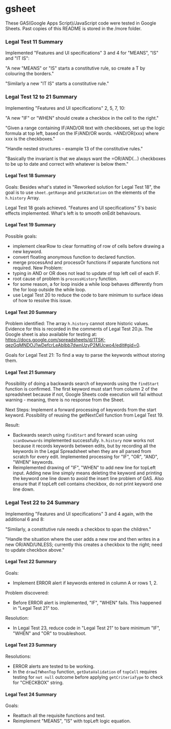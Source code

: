 # gsheet
These GAS(Google Apps Script)/JavaScript code were tested in Google Sheets.  Past copies of this README is stored in the /more folder.


### Legal Test 11 Summary
Implemented "Features and UI specifications" 3 and 4 for "MEANS", "IS" and "IT IS":

"A new "MEANS" or "IS" starts a constitutive rule, so create a T by colouring the borders."

"Similarly a new "IT IS" starts a constitutive rule."

### Legal Test 12 to 21 Summary
Implementing "Features and UI specifications" 2, 5, 7, 10:

"A new "IF" or "WHEN" should create a checkbox in the cell to the right."

"Given a range containing IF/AND/OR text with checkboxes, set up the logic formula at top left, based on the IF/AND/OR words. =AND/OR(xxx) where xxx is the checkboxes."

"Handle nested structures – example 13 of the constitutive rules."

"Basically the invariant is that we always want the =OR/AND(...) checkboxes to be up to date and correct with whatever is below them."
#### Legal Test 18 Summary
Goals: Besides what's stated in "Reworked solution for Legal Test 18", the goal is to use `sheet.getRange` and `getA1Notation` on the elements of the `h.history` Array.

Legal Test 18 goals achieved.  "Features and UI specifications" 5's basic effects implemented.  What's left is to smooth onEdit behaviours.
#### Legal Test 19 Summary
Possible goals:
- implement clearRow to clear formatting of row of cells before drawing a new keyword.
- convert floating anonymous function to declared function.
- merge processAnd and processOr functions if separate functions not required.
New Problem:
- typing in AND or OR does not lead to update of top left cell of each IF.
- root cause of problem is `processHistory` function.
- for some reason, a for loop inside a while loop behaves differently from the for loop outside the while loop.
- use Legal Test 20 to reduce the code to bare minimum to surface ideas of how to resolve this issue.
#### Legal Test 20 Summary
Problem identified:
The array `h.history` cannot store historic values.  Evidence for this is recorded in the comments of Legal Test 20.js.  The Google sheet is also available for testing at: https://docs.google.com/spreadsheets/d/1TSK-qezGqMNDOJ1wDefcrLeAbIbb7dwnUzyP2MUcwo4/edit#gid=0.

Goals for Legal Test 21:
To find a way to parse the keywords without storing them.
#### Legal Test 21 Summary
Possibility of doing a backwards search of keywords using the `findStart` function is confirmed.  The first keyword must start from column 2 of the spreadsheet because if not, Google Sheets code execution will fail without warning - meaning, there is no response from the Sheet.

Next Steps:
Implement a forward processing of keywords from the start keyword.  Possibility of reusing the getNextCell function from Legal Test 19.

Result:
- Backwards search using `findStart` and forward scan using `scanDownwards` implemented successfully.  `h.history` now works not because it records keywords between edits, but by recording all the keywords in the Legal Spreadsheet when they are all parsed from scratch for every edit.  Implemented processing for "IF", "OR", "AND", "WHEN" keywords.
- Reimplemented drawing of "IF", "WHEN" to add new line for topLeft input.  Adding new line simply means deleting the keyword and printing the keyword one line down to avoid the insert line problem of GAS.  Also ensure that if topLeft cell contains checkbox, do not print keyword one line down.
### Legal Test 22 to 24 Summary
Implementing "Features and UI specifications" 3 and 4 again, with the additional 6 and 8:

"Similarly, a constitutive rule needs a checkbox to span the children."

"Handle the situation where the user adds a new row and then writes in a new OR/AND/UNLESS; currently this creates a checkbox to the right; need to update checkbox above."
#### Legal Test 22 Summary
Goals:
- Implement ERROR alert if keywords entered in column A or rows 1, 2.

Problem discovered:
- Before ERROR alert is implemented, "IF", "WHEN" fails.  This happened in "Legal Test 21" too.

Resolution:
- In Legal Test 23, reduce code in "Legal Test 21" to bare minimum "IF", "WHEN" and "OR" to troubleshoot.
#### Legal Test 23 Summary
Resolutions:
- ERROR alerts are tested to be working.
- In the `drawIfWhenTop` function, `getDataValidation` of `topCell` requires testing for `not null` outcome before applying `getCriteriaType` to check for "CHECKBOX" string.
#### Legal Test 24 Summary
Goals:
- Reattach all the requisite functions and test.
- Reimplement "MEANS", "IS" with topLeft logic equation.

